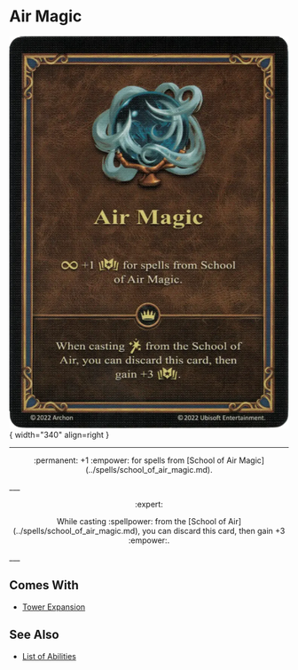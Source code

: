 # Air Magic

![Air Magic](../assets/abilities-air_magic.webp){ width="340" align=right }

___
<p style="text-align: center;" markdown>:permanent: +1 :empower: for spells from [School of Air Magic](../spells/school_of_air_magic.md).</p>
___
<p style="text-align: center;" markdown> :expert: </p>

<p style="text-align: center;" markdown>While casting :spellpower: from the [School of Air](../spells/school_of_air_magic.md), you can discard this card, then gain +3 :empower:.</p>
___


## Comes With

- [Tower Expansion](../content.md)


## See Also

- [List of Abilities](index.md)
